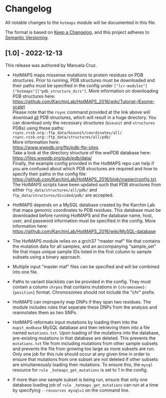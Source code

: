 # Changelog

All notable changes to the `hotmaps` module will be documented in this file.

The format is based on [Keep a Changelog](https://keepachangelog.com/en/1.0.0/),
and this project adheres to [Semantic Versioning](https://semver.org/spec/v2.0.0.html).

## [1.0] - 2022-12-13

This release was authored by Manuela Cruz.

- HotMAPS maps missense mutations to protein residues on PDB structures. Prior to running, PDB structures must be downloaded and their paths must be specified in the config under `["lcr-modules"]["hotmaps"]["pdb_structure_dirs"]`. More information on downloading PDB structures here: https://github.com/KarchinLab/HotMAPS_2016/wiki/Tutorial-(Exome-scale) <br />
Please note that the `rsync` command provided at the link above will download <ins>all</ins> PDB structures, which will result in a huge directory. You can download only the necessary structures (`biounit` and `structures` PDBs) using these paths:<br />
`rsync.rcsb.org::ftp_data/biounit/coordinates/all/`<br />
`rsync.rcsb.org::ftp_data/structures/all/pdb/`<br />
More information here:<br />
https://www.wwpdb.org/ftp/pdb-ftp-sites <br />
Take a look at the directory structure of the wwPDB database here:<br />
https://files.wwpdb.org/pub/pdb/data/ <br />
Finally, the example config provided in the HotMAPS repo can help if you are confused about which PDB structures are required and how to specify their paths in the config file: https://github.com/KarchinLab/HotMAPS_2016/blob/master/config.txt. The HotMAPS scripts have been updated such that PDB structures from either `ftp_data/structures/all/pdb/` and `ftp_data/structures/divided/pdb/` are accepted.

- HotMAPS depends on a MySQL database created by the Karchin Lab that maps genomic coordinates to PDB residues. This database must be downloaded before running HotMAPS and the database name, host, user, and password information must be specified in the config. More information here: https://github.com/KarchinLab/HotMAPS_2016/wiki/MySQL-database

- The HotMAPS module relies on a grch37 "master maf" file that contains the mutation data for all samples, and an accompanying "sample_set" file that maps unique sample IDs listed in the first column to sample subsets using a binary approach. 

- Multiple input "master maf" files can be specified and will be combined into one file.

- Paths to variant blacklists can be provided in the config. They must contain a column `chrpos` that contains mutations in `{chromosome}:{position}` format. Chromosomes should not include the "chr" prefix.

- HotMAPS can improperly map DNPs if they span two residues. The module includes rules that separate these DNPs from the analysis and reannotates them as two SNPs.

- HotMAPS reformats input mutations by loading them into the `mupit_modbase` MySQL database and then retrieving them into a file named `mutations.txt`. Upon loading of the mutations into the database, pre-existing mutations in that database are deleted. This prevents the `mutations.txt` file from including mutations from other sample subsets and prevents the file from growing too large as more subsets are run. Only one job for this rule should occur at any given time in order to ensure that mutations from one subset are not deleted if other subsets are simultaneously loading their mutations. To ensure this, the `mysql` resource for  `rule _hotmaps_get_mutations` is set to 1 in the config. 

- If more than one sample subset is being run, ensure that only one database loading job of `rule _hotmaps_get_mutations` can run at a time by specifying `--resources mysql=1` on the command line.